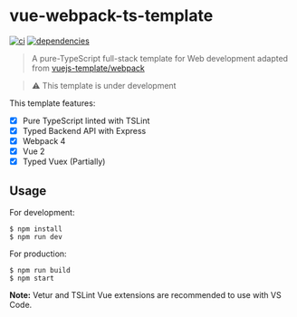 # vue-webpack-ts-template

[![ci](https://api.travis-ci.org/w1ndy/vue-webpack-ts-template.svg?branch=master)](https://travis-ci.org/w1ndy/vue-webpack-ts-template)
[![dependencies](https://david-dm.org/w1ndy/vue-webpack-ts-template.svg)](https://david-dm.org/w1ndy/vue-webpack-ts-template)

> A pure-TypeScript full-stack template for Web development adapted from [vuejs-template/webpack](https://github.com/vuejs-templates/webpack)

> ⚠️ This template is under development

This template features:

* [x] Pure TypeScript linted with TSLint
* [x] Typed Backend API with Express
* [x] Webpack 4
* [x] Vue 2
* [x] Typed Vuex (Partially)

## Usage

For development:

```
$ npm install
$ npm run dev
```

For production:

```
$ npm run build
$ npm start
```

**Note:** Vetur and TSLint Vue extensions are recommended to use with VS Code.
